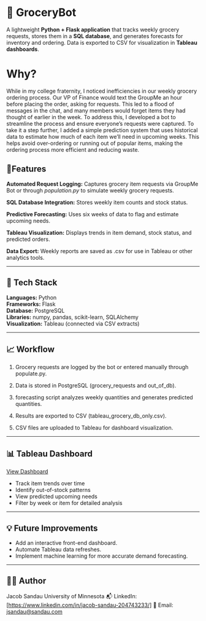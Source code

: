 # 🛒 GroceryBot

A lightweight **Python + Flask application** that tracks weekly grocery requests, stores them in a **SQL database**, and generates forecasts for inventory and ordering. Data is exported to CSV for visualization in **Tableau dashboards**.  

# Why?
While in my college fraternity, I noticed inefficiencies in our weekly grocery ordering process. Our VP of Finance would text the GroupMe an hour before placing the order, asking for requests. This led to a flood of messages in the chat, and many members would forget items they had thought of earlier in the week. To address this, I developed a bot to streamline the process and ensure everyone’s requests were captured. To take it a step further, I added a simple prediction system that uses historical data to estimate how much of each item we’ll need in upcoming weeks. This helps avoid over-ordering or running out of popular items, making the ordering process more efficient and reducing waste.

## 🚀Features

**Automated Request Logging:** Captures grocery item requests via GroupMe Bot or through *population.py* to simulate weekly grocery requests.   

**SQL Database Integration:** Stores weekly item counts and stock status.   

**Predictive Forecasting:** Uses six weeks of data to flag and estimate upcoming needs.    

**Tableau Visualization:** Displays trends in item demand, stock status, and predicted orders.   

**Data Export:** Weekly reports are saved as .csv for use in Tableau or other analytics tools.   

---   

## 🧰 Tech Stack

**Languages:** Python   
**Frameworks:** Flask   
**Database:** PostgreSQL   
**Libraries:** numpy, pandas, scikit-learn, SQLAlchemy    
**Visualization:** Tableau (connected via CSV extracts)    

---   

## 📈 Workflow   
1. Grocery requests are logged by the bot or entered manually through populate.py.   

2. Data is stored in PostgreSQL (grocery_requests and out_of_db).   

3. forecasting script analyzes weekly quantities and generates predicted quantities.   

4. Results are exported to CSV (tableau_grocery_db_only.csv).   

5. CSV files are uploaded to Tableau for dashboard visualization.   

---   

## 📊 Tableau Dashboard
[View Dashboard](https://public.tableau.com/views/GroceryBotData/Dashboard1?:language=en-US&:sid=&:redirect=auth&:display_count=n&:origin=viz_share_link)     
* Track item trends over time
* Identify out-of-stock patterns
* View predicted upcoming needs
* Filter by week or item for detailed analysis

---   

## 💡 Future Improvements
- Add an interactive front-end dashboard.   
- Automate Tableau data refreshes.   
- Implement machine learning for more accurate demand forecasting.   

---   

## 👨‍💻 Author
Jacob Sandau
University of Minnesota
📬 LinkedIn: [https://www.linkedin.com/in/jacob-sandau-204743233/]
📧 Email: jsandau@sandau.com
